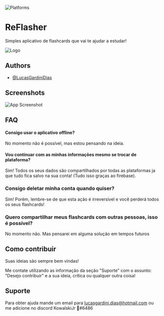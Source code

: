 ![Platforms](https://img.shields.io/badge/platforms-android%20%7C%20web%20%7C%20windows-blue)
# ReFlasher

Simples aplicativo de flashcards que vai te ajudar a estudar!

![Logo](https://github.com/Lucas-Gardini/ReFlasher-Study-with-Flashcards/blob/master/src/assets/long-logo.png)

    
## Authors

- [@LucasGardiniDias](https://github.com/Lucas-Gardini)

  
## Screenshots

![App Screenshot](https://via.placeholder.com/468x300?text=App+Screenshot+Here)

  
## FAQ

#### Consigo usar o aplicativo offline?

No momento não é possível, mas estou pensando na ideia.

#### Vou continuar com as minhas informações mesmo se trocar de plataforma?

Sim! Todos os seus dados são compartilhados por todas as plataformas ja que tudo fica salvo na sua conta! (Tudo isso graças ao firebase).

### Consigo deletar minha conta quando quiser?

Sim! Porém, lembre-se de que esta ação é irreversível e você perderá todos os seus flashcards!

### Quero compartilhar meus flashcards com outras pessoas, isso é possível?

No momento não. Mas pensarei em alguma solução em tempos futuros

  
## Como contribuir

Suas ideias são sempre bem vindas!

Me contate utilizando as informação da seção "Suporte" com o assunto: "Desejo contribuir" e a sua ideia, crítica ou qualquer outra coisa!

  
## Suporte

Para obter ajuda mande um email para lucasgardini.dias@hotmail.com ou me adicione no discord KowalskiJr 🐧#6486
  
